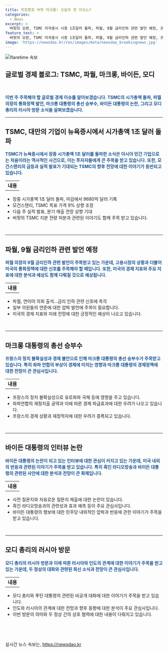 ```yaml
---
title: 피호봉호 버핏 마크롱! 오늘의 핫 이슈는?
categories:
  - News
excerpt: >
  버핏의 오판, TSMC 미국증시 시총 1조달러 돌파, 파월, 9월 금리인하 관련 발언 예정, 프랑스 정치 불확실성으로 경제 불안 확산, 바이든 인터뷰 논란, 모디 러시아 방문, 푸틴과 비공개 대화 - 글로벌 이슈를 요약해보았습니다. (한국 경제 신문의 기사 요약)
feature_text: >
  버핏의 오판, TSMC 미국증시 시총 1조달러 돌파, 파월, 9월 금리인하 관련 발언 예정, 프랑스 정치 불확실성으로 경제 불안 확산, 바이든 인터뷰 논란, 모디 러시아 방문, 푸틴과 비공개 대화 - 글로벌 이슈를 요약해보았습니다. (한국 경제 신문의 기사 요약)
image: 'https://newsdao.kr/res/images/meta/newsdao_breakingnews.jpg'
---
```


<p><img src="https://newsdao.kr/res/images/meta/newsdao_breakingnews.jpg" alt="flaretime 속보" /></p>

<h2 data-ke-size="size26">글로벌 경제 블로그: TSMC, 파월, 마크롱, 바이든, 모디</h2>

<p data-ke-size="size16">&nbsp;</p>

<p data-ke-size="size16"><b><span style="color: #1a5490;">이번 주 주목해야 할 글로벌 경제 이슈를 알아보겠습니다. TSMC의 시가총액 돌파, 파월 의장의 통화정책 발언, 마크롱 대통령의 총선 승부수, 바이든 대통령의 논란, 그리고 모디 총리의 러시아 방문 소식을 살펴보겠습니다.</span></b></p>

<hr>

<h2 data-ke-size="size26">TSMC, 대만의 기업이 뉴욕증시에서 시가총액 1조 달러 돌파</h2>

<p data-ke-size="size16"><b><span style="color: #1a5490;">TSMC가 뉴욕증시에서 장중 시가총액 1조 달러를 돌파한 소식은 아시아 민간 기업으로는 처음이라는 역사적인 사건으로, 이는 투자자들에게 큰 주목을 받고 있습니다. 또한, 모건스탠리의 급등과 실적 발표가 기대되는 TSMC의 향후 전망에 대한 이야기가 동반되고 있습니다.</span></b></p>

<table>
  <tr>
    <td style="text-align: center; height: 17px;"><b>내용</b></td>
  </tr>
</table>

<ul>
  <li>장중 시가총액 1조 달러 돌파, 마감에서 9680억 달러 기록</li>
  <li>모건스탠리, TSMC 목표 가격 9% 상향 조정</li>
  <li>다음 주 실적 발표, 분기 매출 전망 상향 기대</li>
  <li>버핏의 TSMC 지분 전량 처분과 관련된 이야기도 함께 주목 받고 있습니다.</li>
</ul>

<p data-ke-size="size16">&nbsp;</p>

<hr>

<h2 data-ke-size="size26">파월, 9월 금리인하 관련 발언 예정</h2>

<p data-ke-size="size16"><b><span style="color: #1a5490;">파월 의장의 9월 금리인하 관련 발언이 주목받고 있는 가운데, 고용시장의 상황과 더불어 미국의 통화정책에 대한 신호를 주목해야 할 때입니다. 또한, 미국의 경제 지표와 주요 지표에 대한 분석과 예상도 함께 다뤄질 것으로 예상됩니다.</span></b></p>

<table>
  <tr>
    <td style="text-align: center; height: 17px;"><b>내용</b></td>
  </tr>
</table>

<ul>
  <li>파월, 연이어 의회 출석…금리 인하 관련 신호에 촉각</li>
  <li>일부 의원들의 연준에 대한 압박 발언에 주목이 필요합니다.</li>
  <li>미국의 경제 지표와 미래 전망에 대한 긍정적인 예상이 나오고 있습니다.</li>
</ul>

<p data-ke-size="size16">&nbsp;</p>

<hr>

<h2 data-ke-size="size26">마크롱 대통령의 총선 승부수</h2>

<p data-ke-size="size16"><b><span style="color: #1a5490;">프랑스의 정치 불확실성과 경제 불안으로 인해 마크롱 대통령의 총선 승부수가 주목받고 있습니다. 특히 좌파 연합의 부상이 경제에 미치는 영향과 마크롱 대통령의 경제정책에 대한 전망이 큰 관심사입니다.</span></b></p>

<table>
  <tr>
    <td style="text-align: center; height: 17px;"><b>내용</b></td>
  </tr>
</table>

<ul>
  <li>프랑스의 정치 불확실성으로 유로화와 국채 등에 영향을 주고 있습니다.</li>
  <li>좌파연합의 재정지출 공약과 이에 따른 경제 파급효과에 대한 우려가 나오고 있습니다.</li>
  <li>프랑스의 경제 상황과 재정적자에 대한 우려가 증폭되고 있습니다.</li>
</ul>

<p data-ke-size="size16">&nbsp;</p>

<hr>

<h2 data-ke-size="size26">바이든 대통령의 인터뷰 논란</h2>

<p data-ke-size="size16"><b><span style="color: #1a5490;">바이든 대통령의 논란이 되고 있는 인터뷰에 대한 관심이 커지고 있는 가운데, 미국 내외의 반응과 관련된 이야기가 주목을 받고 있습니다. 특히 흑인 라디오방송과 바이든 대통령의 관련된 사안에 대한 분석과 전망이 큰 화제입니다.</span></b></p>

<table>
  <tr>
    <td style="text-align: center; height: 17px;"><b>내용</b></td>
  </tr>
</table>

<ul>
  <li>사전 질문지와 자유로운 질문지 제출에 대한 논란이 있습니다.</li>
  <li>흑인 라디오방송과의 관련성과 효과 예측 등이 주요 관심사입니다.</li>
  <li>바이든 대통령의 행보에 대한 민주당 내외적인 압박과 반응에 관한 이야기가 주목을 받고 있습니다.</li>
</ul>

<p data-ke-size="size16">&nbsp;</p>

<hr>

<h2 data-ke-size="size26">모디 총리의 러시아 방문</h2>

<p data-ke-size="size16"><b><span style="color: #1a5490;">모디 총리의 러시아 방문과 이에 따른 러시아와 인도의 관계에 대한 이야기가 주목을 받고 있는 가운데, 두 정상의 대화와 관련된 최신 소식과 전망이 큰 관심사입니다.</span></b></p>

<table>
  <tr>
    <td style="text-align: center; height: 17px;"><b>내용</b></td>
  </tr>
</table>

<ul>
  <li>모디 총리와 푸틴 대통령의 관련된 비공개 대화에 대한 이야기가 주목을 받고 있습니다.</li>
  <li>인도와 러시아의 관계에 대한 전망과 향후 동향에 대한 분석이 주요 관심사입니다.</li>
  <li>이번 방문의 의미와 두 정상 간의 상호 협력에 대한 내용이 다뤄지고 있습니다.</li>
</ul>

<p data-ke-size="size16">&nbsp;</p>

<p data-ke-size="size16">&nbsp;</p>
실시간 뉴스 속보는, <a href="https://newsdao.kr" rel="dofollow">https://newsdao.kr</a>


